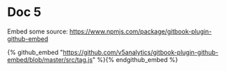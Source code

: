# Doc 5

Embed some source: https://www.npmjs.com/package/gitbook-plugin-github-embed

{% github_embed "https://github.com/v5analytics/gitbook-plugin-github-embed/blob/master/src/tag.js" %}{% endgithub_embed %}